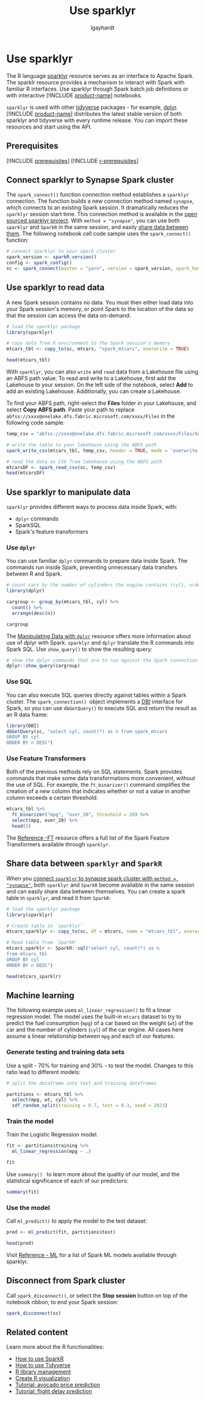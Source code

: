 ﻿---
title: Use sparklyr
description: How to use sparklyr, an R interface to Apache Spark.
ms.reviewer: None
ms.author: lagayhar
author: lgayhardt
ms.topic: how-to
ms.custom: 
ms.date: 04/16/2025
ms.search.form: R Language
reviewer: s-polly
---

# Use sparklyr

The R language [sparklyr](https://spark.rstudio.com/) resource serves as an interface to Apache Spark. The sparklr resource provides a mechanism to interact with Spark with familiar R interfaces. Use sparklyr through Spark batch job definitions or with interactive [!INCLUDE [product-name](../includes/product-name.md)] notebooks.

`sparklyr` is used with other [tidyverse](https://www.tidyverse.org/) packages - for example, [dplyr](https://cran.rstudio.com/web/packages/dplyr/vignettes/dplyr.html). [!INCLUDE [product-name](../includes/product-name.md)] distributes the latest stable version of both sparklyr and tidyverse with every runtime release. You can import these resources and start using the API.

## Prerequisites

[!INCLUDE [prerequisites](./includes/prerequisites.md)]
[!INCLUDE [r-prerequisites](./includes/r-notebook-prerequisites.md)]

## Connect sparklyr to Synapse Spark cluster

The `spark_connect()` function connection method establishes a `sparklyr` connection. The function builds a new connection method named `synapse`, which connects to an existing Spark session. It dramatically reduces the `sparklyr` session start time. This connection method is available in the [open sourced sparklyr project](https://github.com/sparklyr/sparklyr/pull/3336). With `method = "synapse"`, you can use both `sparklyr` and `SparkR` in the same session, and easily [share data between them](#share-data-between-sparklyr-and-sparkr). The following notebook cell code sample uses the `spark_connect()` function:

```r
# connect sparklyr to your spark cluster
spark_version <- sparkR.version()
config <- spark_config()
sc <- spark_connect(master = "yarn", version = spark_version, spark_home = "/opt/spark", method = "synapse", config = config)
```

## Use sparklyr to read data

A new Spark session contains no data. You must then either load data into your Spark session's memory, or point Spark to the location of the data so that the session can access the data on-demand:

```r
# load the sparklyr package
library(sparklyr)

# copy data from R environment to the Spark session's memory
mtcars_tbl <- copy_to(sc, mtcars, "spark_mtcars", overwrite = TRUE)

head(mtcars_tbl)
```

With `sparklyr`, you can also `write` and `read` data from a Lakehouse file using an ABFS path value. To read and write to a Lakehouse, first add the Lakehouse to your session. On the left side of the notebook, select **Add** to add an existing Lakehouse. Additionally, you can create a Lakehouse.

To find your ABFS path, right-select the **Files** folder in your Lakehouse, and select **Copy ABFS path**. Paste your path to replace `abfss://xxxx@onelake.dfs.fabric.microsoft.com/xxxx/Files` in the following code sample:

```r
temp_csv = "abfss://xxxx@onelake.dfs.fabric.microsoft.com/xxxx/Files/data/mtcars.csv"

# write the table to your lakehouse using the ABFS path
spark_write_csv(mtcars_tbl, temp_csv, header = TRUE, mode = 'overwrite')

# read the data as CSV from lakehouse using the ABFS path
mtcarsDF <- spark_read_csv(sc, temp_csv) 
head(mtcarsDF)
```

## Use sparklyr to manipulate data

`sparklyr` provides different ways to process data inside Spark, with:

- `dplyr` commands
- SparkSQL
- Spark's feature transformers

### Use `dplyr`

You can use familiar `dplyr` commands to prepare data inside Spark. The commands run inside Spark, preventing unnecessary data transfers between R and Spark.

```r
# count cars by the number of cylinders the engine contains (cyl), order the results descendingly
library(dplyr)

cargroup <- group_by(mtcars_tbl, cyl) %>%
  count() %>%
  arrange(desc(n))

cargroup
```

The [Manipulating Data with `dplyr`](https://spark.rstudio.com/guides/dplyr.html) resource offers more information about use of dplyr with Spark. `sparklyr` and `dplyr` translate the R commands into Spark SQL. Use `show_query()` to show the resulting query:

```r
# show the dplyr commands that are to run against the Spark connection
dplyr::show_query(cargroup)
```

### Use SQL

You can also execute SQL queries directly against tables within a Spark cluster. The `spark_connection() `object implements a [DBI](https://dbi.r-dbi.org/) interface for Spark, so you can use `dbGetQuery()` to execute SQL and return the result as an R data frame:

```r
library(DBI)
dbGetQuery(sc, "select cyl, count(*) as n from spark_mtcars
GROUP BY cyl
ORDER BY n DESC")
```

### Use Feature Transformers

Both of the previous methods rely on SQL statements. Spark provides commands that make some data transformations more convenient, without the use of SQL. For example, the `ft_binarizer()` command simplifies the creation of a new column that indicates whether or not a value in another column exceeds a certain threshold:

```r
mtcars_tbl %>% 
  ft_binarizer("mpg", "over_20", threshold = 20) %>% 
  select(mpg, over_20) %>% 
  head(5)
```

The [Reference -FT](https://spark.rstudio.com/packages/sparklyr/latest/reference/#spark-feature-transformers) resource offers a full list of the Spark Feature Transformers available through `sparklyr`.

## Share data between `sparklyr` and `SparkR`

When you [connect `sparklyr` to synapse spark cluster with `method = "synapse"`](#connect-sparklyr-to-synapse-spark-cluster), both `sparklyr` and `SparkR` become available in the same session and can easily share data between themselves. You can create a spark table in `sparklyr`, and read it from `SparkR`:

```r
# load the sparklyr package
library(sparklyr)

# Create table in `sparklyr`
mtcars_sparklyr <- copy_to(sc, df = mtcars, name = "mtcars_tbl", overwrite = TRUE, repartition = 3L)

# Read table from `SparkR`
mtcars_sparklr <- SparkR::sql("select cyl, count(*) as n
from mtcars_tbl
GROUP BY cyl
ORDER BY n DESC")

head(mtcars_sparklr)
```

## Machine learning

The following example uses `ml_linear_regression()` to fit a linear regression model. The model uses the built-in `mtcars` dataset to try to predict the fuel consumption (`mpg`) of a car based on the weight (`wt`) of the car and the number of cylinders (`cyl`) of the car engine. All cases here assume a linear relationship between `mpg` and each of our features.

### Generate testing and training data sets

Use a split - 70% for training and 30% - to test the model. Changes to this ratio lead to different models:

```r
# split the dataframe into test and training dataframes

partitions <- mtcars_tbl %>%
  select(mpg, wt, cyl) %>% 
  sdf_random_split(training = 0.7, test = 0.3, seed = 2023)
```

### Train the model

Train the Logistic Regression model.

```r
fit <- partitions$training %>%
  ml_linear_regression(mpg ~ .)

fit
```

Use `summary() ` to learn more about the quality of our model, and the statistical significance of each of our predictors:

```r
summary(fit)
```

### Use the model

Call `ml_predict()` to apply the model to the test dataset:

```r
pred <- ml_predict(fit, partitions$test)

head(pred)
```

Visit [Reference - ML](https://spark.rstudio.com/packages/sparklyr/latest/reference/#spark-machine-learning) for a list of Spark ML models available through sparklyr.

## Disconnect from Spark cluster

Call `spark_disconnect()`, or select the **Stop session** button on top of the notebook ribbon, to end your Spark session:

```r
spark_disconnect(sc)
```

## Related content

Learn more about the R functionalities:

- [How to use SparkR](./r-use-sparkr.md)
- [How to use Tidyverse](./r-use-tidyverse.md)
- [R library management](./r-library-management.md)
- [Create R visualization](./r-visualization.md)
- [Tutorial: avocado price prediction](./r-avocado.md)
- [Tutorial: flight delay prediction](./r-flight-delay.md)
